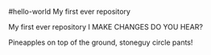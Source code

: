 #hello-world
My first ever repository

My first ever repository I MAKE CHANGES DO YOU HEAR?

Pineapples on top of the ground, stoneguy circle pants!
